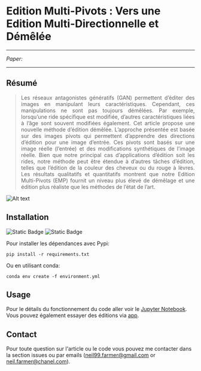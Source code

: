 #   Edition Multi-Pivots : Vers une Edition Multi-Directionnelle et Démêlée

____
*Paper:*

____

## Résumé

><p align=justify>Les réseaux antagonistes génératifs (GAN) permettent d’éditer des images en manipulant leurs caractéristiques. Cependant, ces manipulations ne sont pas toujours démêlées. Par exemple, lorsqu’une ride spécifique est modifiée, d’autres caractéristiques liées à l’âge sont souvent modifiées également. Cet article propose une nouvelle méthode d’édition démêlée. L’approche présentée est basée sur des images pivots qui permettent d’apprendre des directions d’édition pour une image d’entrée. Ces pivots sont basés sur une image réelle (l’entrée) et des modifications synthétiques de l’image réelle. Bien que notre principal cas d’applications d’édition soit les rides, notre méthode peut être étendue à d’autres tâches d’édition, telles que l’édition de la couleur des cheveux ou du rouge à lèvres. Les résultats qualitatifs et quantitatifs montrent que notre Edition Multi-Pivots (EMP) fournit un niveau plus élevé de démêlage et une édition plus réaliste que les méthodes de l’état de l’art.</p>

![Alt text](./misc/exemple_editing.svg)


## Installation

![Static Badge](https://img.shields.io/badge/build-3.10.12-rgb(255%2C%20225%2C%2095)?style=flat&logo=python&logoColor=rgb(223%2C%20223%2C%20223)&label=python&labelColor=rgb(61%2C%20122%2C%20171)&link=https%3A%2F%2Fwww.python.org%2Fdownloads%2Frelease%2Fpython-31012%2F)
![Static Badge](https://img.shields.io/badge/build-11.7-rgb(116%2C%20183%2C%2027)?style=flat&logo=nvidia&logoColor=rgb(223%2C%20223%2C%20223)&label=cuda&labelColor=rgb(0%2C%200%2C%200)&link=https%3A%2F%2Fdeveloper.nvidia.com%2Fcuda-11-7-0-download-archive)

Pour installer les dépendances avec Pypi:

    pip install -r requirements.txt

Ou en utilisant conda:

    conda env create -f environment.yml 

## Usage

Pour le détails du fonctionnement du code aller voir le [Jupyter Notebook](./demo.ipynb). Vous pouvez également essayer des éditions via [app](./app.py).

## Contact

Pour toute question sur l'article ou le code vous pouvez me contacter dans la section issues ou par emails (neil99.farmer@gmail.com or neil.farmer@chanel.com).